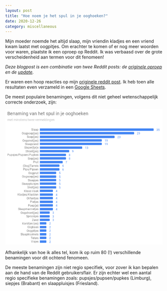 ```yaml
---
layout: post
title: "Hoe noem je het spul in je ooghoeken?"
date: 2020-12-26
category: miscellaneous
---
```


Mijn moeder noemde het altijd slaap, mijn vriendin kladjes en een vriend kwam laatst met oogpitjes. Om erachter te komen of er nog meer woorden voor waren, plaatste ik een oproep op Reddit. Ik was verbaasd over de grote verscheidenheid aan termen voor dit fenomeen!

*Deze blogpost is een combinatie van twee Reddit posts: de [originele oproep](https://www.reddit.com/r/thenetherlands/comments/b04ee4/hoe_noemen_jullie_de_harde_korrels_die_je_s/) en de [update](https://www.reddit.com/r/thenetherlands/comments/b5mga4/update_hoe_noemen_jullie_dat_spul_in_je_ooghoeken/).*

Er waren een hoop reacties op mijn [originele reddit post](https://www.reddit.com/r/thenetherlands/comments/b04ee4/hoe_noemen_jullie_de_harde_korrels_die_je_s/). Ik heb toen alle resultaten even verzameld in een [Google Sheets](https://docs.google.com/spreadsheets/d/1jIeXigNdPL_LzTziZfvS934nlAiOvlrX5AYDBrJujZg/edit?usp=sharing). 

De meest populaire benamingen, volgens dit niet geheel wetenschappelijk correcte onderzoek, zijn:

![](/assets/2020-12-26-ooghoek-spul/ooghoek_spul.png)

Afhankelijk van hoe ik alles tel, kom ik op ruim 80 (!) verschillende benamingen voor dit ochtend fenomeen.

De meeste benamingen zijn niet regio specifiek, voor zover ik kan bepalen aan de hand van de Reddit gebruikersflair. Er zijn echter wel een aantal regio specifieke benamingen zoals: pupsjes/pupsen/pupkes (Limburg), siepjes (Brabant) en slaappluisjes (Friesland).


